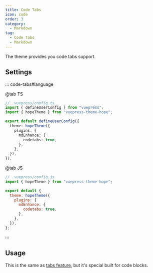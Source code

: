 ```yaml
---
title: Code Tabs
icon: code
order: 3
category:
  - Markdown
tag:
  - Code Tabs
  - Markdown
---
```


The theme provides you code tabs support.

<!-- more -->

## Settings

::: code-tabs#language

@tab TS

```ts {8-10}
// .vuepress/config.ts
import { defineUserConfig } from "vuepress";
import { hopeTheme } from "vuepress-theme-hope";

export default defineUserConfig({
  theme: hopeTheme({
    plugins: {
      mdEnhance: {
        codetabs: true,
      },
    },
  }),
});
```

@tab JS

```js {7-9}
// .vuepress/config.js
import { hopeTheme } from "vuepress-theme-hope";

export default {
  theme: hopeTheme({
    plugins: {
      mdEnhance: {
        codetabs: true,
      },
    },
  }),
};
```

:::

## Usage

This is the same as [tabs feature](./tabs.md), but it's special built for code blocks.

<!-- @include: @md-enhance/guide/code/code-tabs.md#after -->
